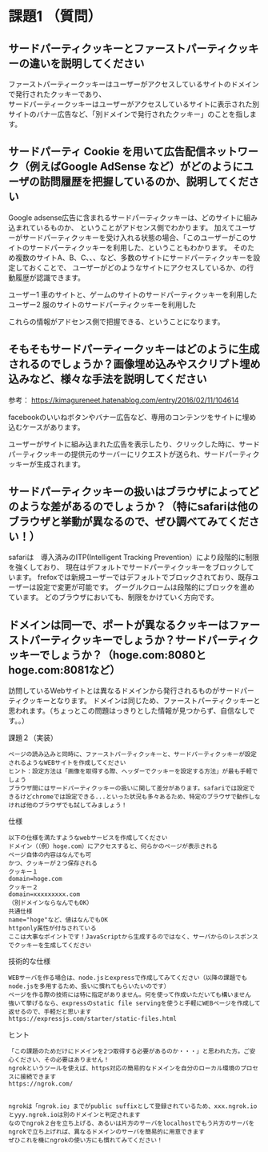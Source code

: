 # 課題1 （質問）

## サードパーティクッキーとファーストパーティクッキーの違いを説明してください

ファーストパーティークッキーはユーザーがアクセスしているサイトのドメインで発行されたクッキーであり、<br>
サードパーティークッキーはユーザーがアクセスしているサイトに表示された別サイトのバナー広告など、「別ドメインで発行されたクッキー」のことを指します。


## サードパーティ Cookie を用いて広告配信ネットワーク（例えばGoogle AdSense など）がどのようにユーザの訪問履歴を把握しているのか、説明してください

Google adsense広告に含まれるサードパーティクッキーは、どのサイトに組み込まれているものか、
ということがアドセンス側でわかります。
加えてユーザーがサードパーティクッキーを受け入れる状態の場合、「このユーザーがこのサイトのサードパーティクッキーを利用した、ということもわかります。
そのため複数のサイトA、B、C、、、など、多数のサイトにサードパーティクッキーを設定しておくことで、
ユーザーがどのようなサイトにアクセスしているか、の行動履歴が認識できます。

ユーザー1 車のサイトと、ゲームのサイトのサードパーティクッキーを利用した
ユーザー2 服のサイトのサードパーティクッキーを利用した

これらの情報がアドセンス側で把握できる、ということになります。




## そもそもサードパーティークッキーはどのように生成されるのでしょうか？画像埋め込みやスクリプト埋め込みなど、様々な手法を説明してください

参考：
https://kimagureneet.hatenablog.com/entry/2016/02/11/104614

facebookのいいねボタンやバナー広告など、専用のコンテンツをサイトに埋め込むケースがあります。

ユーザーがサイトに組み込まれた広告を表示したり、クリックした時に、サードパーティクッキーの提供元のサーバーにリクエストが送られ、サードパーティクッキーが生成されます。



## サードパーティクッキーの扱いはブラウザによってどのような差があるのでしょうか？（特にsafariは他のブラウザと挙動が異なるので、ぜひ調べてみてください！）
safariは　導入済みのITP(Intelligent Tracking Prevention）により段階的に制限を強くしており、
現在はデフォルトでサードパーティクッキーをブロックしています。
frefoxでは新規ユーザーではデフォルトでブロックされており、既存ユーザーは設定で変更が可能です。
グーグルクロームは段階的にブロックを進めています。
どのブラウザにおいても、制限をかけていく方向です。


## ドメインは同一で、ポートが異なるクッキーはファーストパーティクッキーでしょうか？サードパーティクッキーでしょうか？（hoge.com:8080とhoge.com:8081など）
訪問しているWebサイトとは異なるドメインから発行されるものがサードパーティクッキーとなります。
ドメインは同じため、ファーストパーティクッキーと思われます。（ちょっとこの問題はっきりとした情報が見つからず、自信なしです。。）


課題２（実装）

    ページの読み込みと同時に、ファーストパーティクッキーと、サードパーティクッキーが設定されるようなWEBサイトを作成してください
    ヒント：設定方法は「画像を取得する際、ヘッダーでクッキーを設定する方法」が最も手軽でしょう
    ブラウザ間にはサードパーティクッキーの扱いに関して差分があります。safariでは設定できるけどchromeでは設定できる...といった状況も多々あるため、特定のブラウザで動作しなければ他のブラウザでも試してみましょう！


仕様

    以下の仕様を満たすようなwebサービスを作成してください
    ドメイン（（例）hoge.com）にアクセスすると、何らかのページが表示される
    ページ自体の内容はなんでも可
    かつ、クッキーが２つ保存される
    クッキー１
    domain=hoge.com
    クッキー２
    domain=xxxxxxxxx.com
    （別ドメインならなんでもOK）
    共通仕様
    name="hoge"など、値はなんでもOK
    httponly属性が付与されている
    ここは大事なポイントです！JavaScriptから生成するのではなく、サーバからのレスポンスでクッキーを生成してください


技術的な仕様

    WEBサーバを作る場合は、node.jsとexpressで作成してみてください（以降の課題でもnode.jsを多用するため、扱いに慣れてもらいたいのです）
    ページを作る際の技術には特に指定がありません。何を使って作成いただいても構いません
    強いて挙げるなら、expressのstatic file servingを使うと手軽にWEBページを作成して返せるので、手軽だと思います
    https://expressjs.com/starter/static-files.html


ヒント

    「この課題のためだけにドメインを2つ取得する必要があるのか・・・」と思われた方。ご安心ください、その必要はありません！
    ngrokというツールを使えば、https対応の簡易的なドメインを自分のローカル環境のプロセスに接続できます
    https://ngrok.com/


    ngrokは「ngrok.io」までがpublic suffixとして登録されているため、xxx.ngrok.ioとyyy.ngrok.ioは別のドメインと判定されます
    なのでngrok２台を立ち上げる、あるいは片方のサーバをlocalhostでもう片方のサーバをngrokで立ち上げれば、異なるドメインのサーバを簡易的に用意できます
    ぜひこれを機にngrokの使い方にも慣れてみてください！